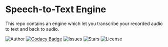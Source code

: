 # Speech-to-Text Engine

This repo contains an engine which let you transcribe your recorded audio to text and back to audio.

![Author](https://img.shields.io/badge/author-littinrajan-blue)
[![Codacy Badge](https://app.codacy.com/project/badge/Grade/a8f23e33202b4a3e9cd66b5637afbcef)](https://www.codacy.com/gh/littinrajan/speech_to_text_engine/dashboard?utm_source=github.com&amp;utm_medium=referral&amp;utm_content=littinrajan/speech_to_text_engine&amp;utm_campaign=Badge_Grade)
![Issues](https://img.shields.io/github/issues/littinrajan/speech_to_text_engine)
![Stars](https://img.shields.io/github/stars/littinrajan/speech_to_text_engine)
![License](https://img.shields.io/github/license/littinrajan/speech_to_text_engine)
